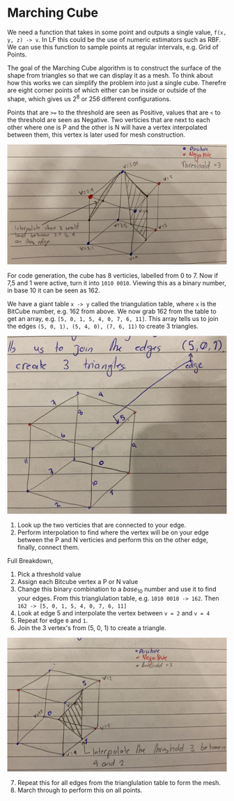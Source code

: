 # Marching Cube

We need a function that takes in some point and outputs a single value, `f(x, y, z) -> v`. In LF this could be the use of numeric estimators such as RBF. We can use this function to sample points at regular intervals, e.g. Grid of Points.

The goal of the Marching Cube algorithm is to construct the surface of the shape from triangles so that we can display it as a mesh. To think about how this works we can simplify the problem into just a single cube. Therefre are eight corner points of which either can be inside or outside of the shape, which gives us $2^8$ or 256 different configurations.

Points that are `>=` to the threshold are seen as Positive, values that are `<` to the threshold are seen as Negative. Two verticies that are next to each other where one is P and the other is N will have a vertex interpolated between them, this vertex is later used for mesh construction.

![](../images/marching_cube_1.png)

For code generation, the cube has 8 verticies, labelled from 0 to 7. Now if 7,5 and 1 were active, turn it into `1010 0010`. Viewing this as a binary number, in base 10 it can be seen as 162.

We have a giant table `x -> y` called the triangulation table, where `x` is the BitCube number, e.g. 162 from above. We now grab 162 from the table to get an array, e.g. `[5, 0, 1, 5, 4, 0, 7, 6, 11]`. This array tells us to join the edges `(5, 0, 1), (5, 4, 0), (7, 6, 11)` to create 3 triangles.


![](../images/marching_cube_2.png)

1. Look up the two verticies that are connected to your edge.
2. Perform interpolation to find where the vertex will be on your edge between the P and N verticies and perform this on the other edge, finally, connect them.

Full Breakdown,

1. Pick a threshold value
2. Assign each Bitcube vertex a P or N value
3. Change this binary combination to a $base_{10}$ number and use it to find your edges. From this trianglulation table, e.g. `1010 0010 -> 162`. Then `162 -> [5, 0, 1, 5, 4, 0, 7, 6, 11]`
4. Look at edge 5 and interpolate the vertex between `v = 2` and `v = 4`
5. Repeat for edge `0` and `1`.
6. Join the 3 vertex's from (5, 0, 1) to create a triangle.

![](../images/marching_cube_3.png)

7. Repeat this for all edges from the trianglulation table to form the mesh.
8. March through to perform this on all points.
